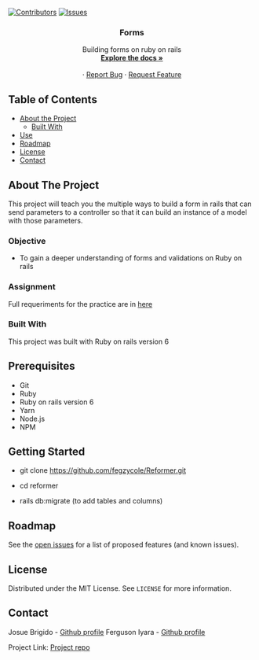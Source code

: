 [![Contributors][contributors-shield]][contributors-url]
[![Issues][issues-shield]][issues-url]
<br />
<p align="center">
 
  <h3 align="center">Forms</h3>
  <p align="center">
    Building forms on ruby on rails
    <br />
    <a href="https://github.com/fegzycole/Reformer/tree/feature-developer"><strong>Explore the docs »</strong></a>
    <br />
    <br />
    ·
    <a href="https://github.com/fegzycole/Reformer/issues">Report Bug</a>
    ·
    <a href="https://github.com/fegzycole/Reformer/issues">Request Feature</a>
  </p>
</p>


<!-- TABLE OF CONTENTS -->
## Table of Contents

* [About the Project](#about-the-project)
  * [Built With](#built-with)
* [Use](#use)
* [Roadmap](#roadmap)
* [License](#license)
* [Contact](#contact)



<!-- ABOUT THE PROJECT -->
## About The Project

This project will teach you the multiple ways to build a form in rails that can send parameters to a controller so that it can build an instance of a model with those parameters.

### Objective

- To gain a deeper understanding of forms and validations on Ruby on rails
 
### Assignment

Full requeriments for the practice are in [here](https://www.theodinproject.com/courses/ruby-on-rails/lessons/forms.)

### Built With

This project was built with Ruby on rails version 6

## Prerequisites
 - Git
 - Ruby
 - Ruby on rails version 6
 - Yarn
 - Node.js
 - NPM


## Getting Started

- git clone https://github.com/fegzycole/Reformer.git

- cd reformer

- rails db:migrate (to add tables and columns)


<!-- ROADMAP -->
## Roadmap

See the [open issues](https://github.com/fegzycole/Reformer/issues) for a list of proposed features (and known issues).


<!-- LICENSE -->
## License

Distributed under the MIT License. See `LICENSE` for more information.

<!-- CONTACT -->
## Contact
Josue Brigido - [Github profile](https://github.com/kalavhan)
Ferguson Iyara - [Github profile](https://github.com/fegzycole)

Project Link: [Project repo](https://github.com/fegzycole/Reformer/)

<!-- MARKDOWN LINKS & IMAGES -->
<!-- https://www.markdownguide.org/basic-syntax/#reference-style-links -->
[contributors-shield]: https://img.shields.io/badge/Contributors-2-%2300ff00
[contributors-url]: https://github.com/fegzycole/Reformer/graphs/contributors
[issues-shield]: https://img.shields.io/badge/issues-0-%2300ff00
[issues-url]: https://github.com/fegzycole/Reformer/issues/

